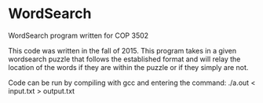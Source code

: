 # WordSearch
WordSearch program written for COP 3502

This code was written in the fall of 2015. This program takes in a given wordsearch puzzle
that follows the established format and will relay the location of the words if they are
within the puzzle or if they simply are not.

Code can be run by compiling with gcc and entering the command:
./a.out < input.txt > output.txt

